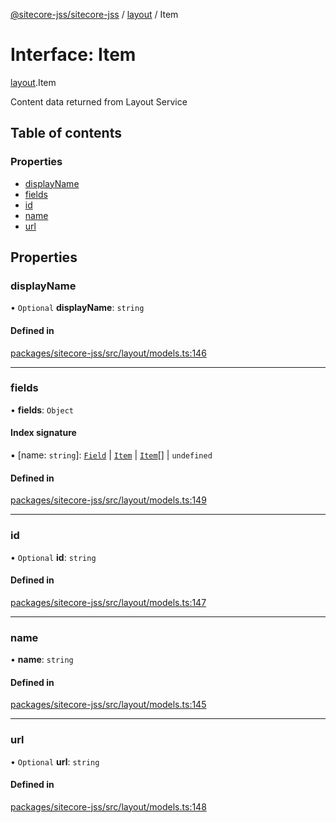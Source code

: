 [@sitecore-jss/sitecore-jss](../README.md) / [layout](../modules/layout.md) / Item

# Interface: Item

[layout](../modules/layout.md).Item

Content data returned from Layout Service

## Table of contents

### Properties

- [displayName](layout.Item.md#displayname)
- [fields](layout.Item.md#fields)
- [id](layout.Item.md#id)
- [name](layout.Item.md#name)
- [url](layout.Item.md#url)

## Properties

### displayName

• `Optional` **displayName**: `string`

#### Defined in

[packages/sitecore-jss/src/layout/models.ts:146](https://github.com/Sitecore/jss/blob/dc1481418/packages/sitecore-jss/src/layout/models.ts#L146)

___

### fields

• **fields**: `Object`

#### Index signature

▪ [name: `string`]: [`Field`](layout.Field.md) \| [`Item`](layout.Item.md) \| [`Item`](layout.Item.md)[] \| `undefined`

#### Defined in

[packages/sitecore-jss/src/layout/models.ts:149](https://github.com/Sitecore/jss/blob/dc1481418/packages/sitecore-jss/src/layout/models.ts#L149)

___

### id

• `Optional` **id**: `string`

#### Defined in

[packages/sitecore-jss/src/layout/models.ts:147](https://github.com/Sitecore/jss/blob/dc1481418/packages/sitecore-jss/src/layout/models.ts#L147)

___

### name

• **name**: `string`

#### Defined in

[packages/sitecore-jss/src/layout/models.ts:145](https://github.com/Sitecore/jss/blob/dc1481418/packages/sitecore-jss/src/layout/models.ts#L145)

___

### url

• `Optional` **url**: `string`

#### Defined in

[packages/sitecore-jss/src/layout/models.ts:148](https://github.com/Sitecore/jss/blob/dc1481418/packages/sitecore-jss/src/layout/models.ts#L148)

